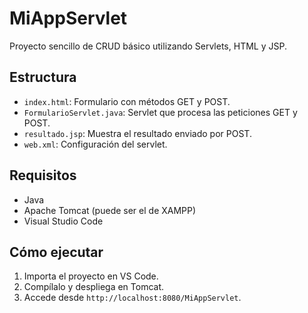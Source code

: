 # MiAppServlet

Proyecto sencillo de CRUD básico utilizando Servlets, HTML y JSP.

## Estructura

- `index.html`: Formulario con métodos GET y POST.
- `FormularioServlet.java`: Servlet que procesa las peticiones GET y POST.
- `resultado.jsp`: Muestra el resultado enviado por POST.
- `web.xml`: Configuración del servlet.

## Requisitos

- Java
- Apache Tomcat (puede ser el de XAMPP)
- Visual Studio Code

## Cómo ejecutar

1. Importa el proyecto en VS Code.
2. Compílalo y despliega en Tomcat.
3. Accede desde `http://localhost:8080/MiAppServlet`.

